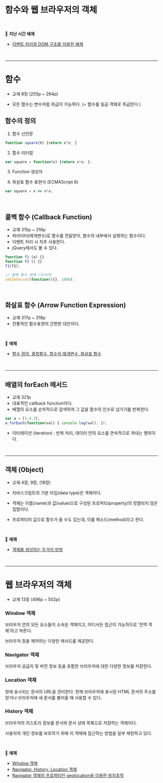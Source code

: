 # 함수와 웹 브라우저의 객체


<br>

:milky_way: **지난 시간 예제**
- [이벤트 처리와 DOM 구조를 이용한 예제](./test/boardlist_object.html)

<br>

---

# 함수

- 교재 8장 (255p ~ 264p)

- 모든 함수는 변수처럼 취급이 가능하다. (= 함수를 일급 객체로 취급한다.)


## 함수의 정의

1. 함수 선언문

```jsx
function square(X) {return x*x; }
```

2. 함수 리터럴

```jsx
var square = function(x) {return x*x; };
```

3. Function 생성자

4. 화살표 함수 표현식 (ECMAScript 6)

```jsx
var square = x => x*x;
```

<br>

## 콜백 함수 (Callback Function)

- 교재 315p ~ 316p
- 파라미터(매개변수)로 함수를 전달받아, 함수의 내부에서 실행하는 함수이다.
- 이벤트 처리 시 자주 사용한다.
- jQuery에서도 볼 수 있다.

```jsx
function f1 (a) {}
function f2 () {}
f1(f2);

// 콜백 함수 예제 (타이머)
setInterval(function(){}, 1000);
```
<br>

## 화살표 함수 (Arrow Function Expression)
- 교재 317p ~ 318p
- 전통적인 함수표현의 간편한 대안이다.

<br>

:milky_way: **예제**
- [함수 정의, 중첩함수, 함수의 매개변수, 화살표 함수](./test/function.html)

<br>

---

## 배열의 forEach 메서드
- 교재 321p
- 대표적인 callback function이다.
- 배열의 요소를 순차적으로 검색하여 그 값을 함수의 인수로 넘기기를 반복한다.
```jsx
var a = [5,4,3];
a.forEach(function(val) { console.log(val); });
```
- 이터레이션 (iteration) : 반복 처리, 데이터 안의 요소를 연속적으로 꺼내는 행위이다.

<br>

---

## 객체 (Object)

- 교재 4장, 9장, (18장)

- 자바스크립트의 기본 타입(data type)은 객체이다.

- 객체는 이름(name)과 값(value)으로 구성된 프로퍼티(property)의 정렬되지 않은 집합이다. 

- 프로퍼티의 값으로 함수가 올 수도 있는데, 이를 메소드(method)라고 한다.

<br>

:milky_way: **예제**
- [객체를 생성하는 두가지 방법](./test/object_all.html)

<br>

---

# 웹 브라우저의 객체

- 교재 13장 (496p ~ 502p)

### Window 객체

브라우저 안의 모든 요소들이 소속된 객체이고, 어디서든 접근이 가능하므로 ‘전역 객체’라고 부른다.

브라우저 창을 제어하는 다양한 메서드를 제공한다.

### Navigator 객체

브라우저 공급자 및 버전 정보 등을 포함한 브라우저에 대한 다양한 정보를 저장한다.

### Location 객체

창에 표시되는 문서의 URL을 관리한다.  현재 브라우저에 표시된 HTML 문서의 주소를 얻거나 브라우저에 새 문서를 불러올 때 사용할 수 있다.

### History 객체

브라우저의 히스토리 정보를 문서와 문서 상태 목록으로 저장하는 객체이다. 

사용자의 개인 정보를 보호하기 위해 이 객체에 접근하는 방법을 일부 제한하고 있다.

<br>

:milky_way: **예제**
- [Window 객체](./test/window)
- [Navigator, History, Location 객체](./test/navigator_history_location.html)
- [Navigator 객체의 프로퍼티인 geolocation을 이용한 위치추적](./test/geolocation.html)
